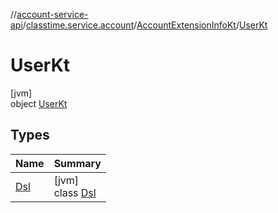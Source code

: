 //[account-service-api](../../../../index.md)/[classtime.service.account](../../index.md)/[AccountExtensionInfoKt](../index.md)/[UserKt](index.md)

# UserKt

[jvm]\
object [UserKt](index.md)

## Types

| Name | Summary |
|---|---|
| [Dsl](-dsl/index.md) | [jvm]<br>class [Dsl](-dsl/index.md) |
